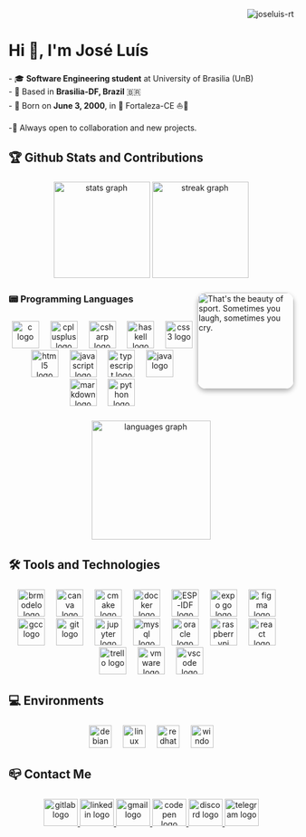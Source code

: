 <p align="right"> <img src="https://komarev.com/ghpvc/?username=joseluis-rt&label=Profile%20views&color=0e75b6&style=flat" alt="joseluis-rt" /> </p>

###

<h1 align="left">Hi 👋, I'm José Luís</h1>

###

<p align="left">- 🎓 <strong>Software Engineering student</strong> at University of Brasilia (UnB)<br>- 📍 Based in <strong>Brasilia-DF, Brazil</strong> 🇧🇷 <br>- 🐲 Born on <strong>June 3, 2000</strong>, in 🌴 Fortaleza-CE ⛵🌴<br><br>-🤝 Always open to collaboration and new projects.</p>

###

<h2 align="left">🏆 Github Stats and Contributions</h2>

###

<div align="center">
  <img src="https://github-readme-stats.vercel.app/api?username=joseluis-rt&hide_title=false&hide_rank=false&show_icons=true&include_all_commits=false&count_private=true&disable_animations=true&theme=react&locale=en&hide_border=true&order=1" height="170" alt="stats graph"  />
  <img src="https://streak-stats.demolab.com?user=joseluis-rt&locale=en&mode=daily&theme=prussian&hide_border=true&border_radius=24&order=3" height="170" alt="streak graph"  />
  <!--
  <img src="https://github-readme-activity-graph.vercel.app/graph?username=joseluis-rt&radius=24&theme=github-dark-dimmed&area=true&order=5&hide_border=true&hide_title=false" height="280" alt="activity-graph graph"  />
-->
</div>

###

<img align="right" height="170" src="https://i.gifer.com/NxNg.gif" style="border-radius: 15px; box-shadow: 0 4px 8px rgba(0, 0, 0, 0.3);" alt="That's the beauty of sport. Sometimes you laugh, sometimes you cry." title="That's the beauty of sport. Sometimes you laugh, sometimes you cry." />

###

<h3 align="left">📟 Programming Languages</h3>

###

<div align="center">
  <img src="https://cdn.jsdelivr.net/gh/devicons/devicon/icons/c/c-original.svg" height="48" alt="c logo" title="C" />
  <img width="12" />
  <img src="https://cdn.jsdelivr.net/gh/devicons/devicon/icons/cplusplus/cplusplus-original.svg" height="48" alt="cplusplus logo" title="C++" />
  <img width="12" />
  <img src="https://cdn.jsdelivr.net/gh/devicons/devicon/icons/csharp/csharp-original.svg" height="48" alt="csharp logo" title="C#" />
  <img width="12" />
  <img src="https://cdn.jsdelivr.net/gh/devicons/devicon/icons/haskell/haskell-original.svg" height="48" alt="haskell logo" title="Haskell" />
  <img width="12" />
  <img src="https://cdn.jsdelivr.net/gh/devicons/devicon/icons/css3/css3-original.svg" height="48" alt="css3 logo" title="CSS3" />
  <img width="12" />
  <img src="https://cdn.jsdelivr.net/gh/devicons/devicon/icons/html5/html5-original.svg" height="48" alt="html5 logo" title="HTML5" />
  <img width="12" />
  <img src="https://cdn.jsdelivr.net/gh/devicons/devicon/icons/javascript/javascript-original.svg" height="48" alt="javascript logo" title="JavaScript" />
  <img width="12" />
  <img src="https://cdn.jsdelivr.net/gh/devicons/devicon/icons/typescript/typescript-original.svg" height="48" alt="typescript logo" title="TypeScript" />
  <img width="12" />
  <img src="https://cdn.jsdelivr.net/gh/devicons/devicon/icons/java/java-original.svg" height="48" alt="java logo" title="Java" />
  <img width="12" />
  <img src="https://cdn.jsdelivr.net/gh/devicons/devicon/icons/markdown/markdown-original.svg" height="48" alt="markdown logo" title="Markdown" />
  <img width="12" />
  <img src="https://cdn.jsdelivr.net/gh/devicons/devicon/icons/python/python-original.svg" height="48" alt="python logo" title="Python" />
</div>

###

<div align="center">
  <img src="https://github-readme-stats.vercel.app/api/top-langs?username=joseluis-rt&locale=en&hide_title=false&layout=compact&card_width=320&langs_count=6&theme=prussian&hide_border=true&order=2" height="210" alt="languages graph"  />
</div>

###

<h2 align="left">🛠 Tools and Technologies</h2>

###

<div align="center">
  <img src="https://yt3.googleusercontent.com/ZpRyBvODc2Rit7G_sIPeX8g48vW3ZQVzXrEKRpkfUImCXMCgsEve_mmujJo5xbiGFz9EeJx6Hw=s900-c-k-c0x00ffffff-no-rj" height="48" alt="brmodelo logo" title="BR Modelo" />
  <img width="12" />
  <img src="https://cdn.jsdelivr.net/gh/devicons/devicon/icons/canva/canva-original.svg" height="48" alt="canva logo" title="Canva" />
  <img width="12" />
  <img src="https://cdn.jsdelivr.net/gh/devicons/devicon/icons/cmake/cmake-original.svg" height="48" alt="cmake logo" title="CMake" />
  <img width="12" />
  <img src="https://cdn.jsdelivr.net/gh/devicons/devicon/icons/docker/docker-original.svg" height="48" alt="docker logo" title="Docker" />
  <img width="12" />
  <img src="https://seeklogo.com/images/E/espressif-systems-logo-1350B9E771-seeklogo.com.png" height="48" alt="ESP-IDF logo" title="ESP-IDF" />
  <img width="12" />
  <img src="https://seeklogo.com/images/E/expo-go-app-logo-BBBE394CB8-seeklogo.com.png" height="48" alt="expo go logo" title="Expo Go" />
  <img width="12" />
  <img src="https://cdn.jsdelivr.net/gh/devicons/devicon/icons/figma/figma-original.svg" height="48" alt="figma logo" title="Figma" />
  <img width="12" />
  <img src="https://cdn.jsdelivr.net/gh/devicons/devicon/icons/gcc/gcc-original.svg" height="48" alt="gcc logo" title="GCC" />
  <img width="12" />
  <img src="https://cdn.jsdelivr.net/gh/devicons/devicon/icons/git/git-original.svg" height="48" alt="git logo" title="Git" />
  <img width="12" />
  <img src="https://cdn.jsdelivr.net/gh/devicons/devicon/icons/jupyter/jupyter-original.svg" height="48" alt="jupyter logo" title="Jupyter" />
  <img width="12" />
  <img src="https://cdn.jsdelivr.net/gh/devicons/devicon/icons/mysql/mysql-original.svg" height="48" alt="mysql logo" title="MySQL" />
  <img width="12" />
  <img src="https://cdn.jsdelivr.net/gh/devicons/devicon/icons/oracle/oracle-original.svg" height="48" alt="oracle logo" title="Oracle" />
  <img width="12" />
  <img src="https://cdn.jsdelivr.net/gh/devicons/devicon/icons/raspberrypi/raspberrypi-original.svg" height="48" alt="raspberrypi logo" title="Raspberry Pi" />
  <img width="12" />
  <img src="https://cdn.jsdelivr.net/gh/devicons/devicon/icons/react/react-original.svg" height="48" alt="react logo" title="React" />
  <img width="12" />
  <img src="https://cdn.jsdelivr.net/gh/devicons/devicon/icons/trello/trello-plain.svg" height="48" alt="trello logo" title="Trello" />
  <img width="12" />
  <img src="https://upload.wikimedia.org/wikipedia/commons/thumb/5/5a/Vmware_workstation_16_icon.svg/2051px-Vmware_workstation_16_icon.svg.png" height="48" alt="vmware logo" title="VMware" />
  <img width="12" />
  <img src="https://cdn.jsdelivr.net/gh/devicons/devicon/icons/vscode/vscode-original.svg" height="48" alt="vscode logo" title="VSCode" />
</div>

###

<h2 align="left">💻 Environments</h2>

###

<div align="center">
  <img src="https://cdn.jsdelivr.net/gh/devicons/devicon/icons/debian/debian-original.svg" height="40" alt="debian logo" title="Debian" />
  <img width="12" />
  <img src="https://cdn.jsdelivr.net/gh/devicons/devicon/icons/linux/linux-original.svg" height="40" alt="linux logo" title="Linux" />
  <img width="12" />
  <img src="https://cdn.jsdelivr.net/gh/devicons/devicon/icons/redhat/redhat-original.svg" height="40" alt="redhat logo" title="Red Hat" />
  <img width="12" />
  <img src="https://cdn.jsdelivr.net/gh/devicons/devicon/icons/windows8/windows8-original.svg" height="40" alt="windows8 logo" title="Windows" />
</div>

###

<h2 align="left">📪 Contact Me</h2>

###

<div align="center">
  <a href="https://gitlab.com/joseluis-rt" target="_blank">
    <img src="https://cdn.jsdelivr.net/gh/devicons/devicon/icons/gitlab/gitlab-original.svg" width="60" height="48" alt="gitlab logo" title="GitLab" />
  </a>
  <a href="https://www.linkedin.com/in/jose-luis-ramos-teixeira/" target="_blank">
    <img src="https://raw.githubusercontent.com/maurodesouza/profile-readme-generator/master/src/assets/icons/social/linkedin/default.svg" width="60" height="48" alt="linkedin logo" title="LinkedIn" />
  </a>
  <a href="mailto:joseluisramost3@gmail.com" target="_blank">
    <img src="https://raw.githubusercontent.com/maurodesouza/profile-readme-generator/master/src/assets/icons/social/gmail/default.svg" width="60" height="48" alt="gmail logo" title="Gmail" />
  </a>
  <a href="https://codepen.io/joseluis-rt" target="_blank">
    <img src="https://raw.githubusercontent.com/maurodesouza/profile-readme-generator/master/src/assets/icons/social/codepen/default.svg" width="60" height="48" alt="codepen logo" title="CodePen" />
  </a>
  <a href="https://discord.com/users/580169489103192067" target="_blank">
    <img src="https://raw.githubusercontent.com/maurodesouza/profile-readme-generator/master/src/assets/icons/social/discord/default.svg" width="60" height="48" alt="discord logo" title="Discord" />
  </a>
  <a href="https://t.me/JoseLuiis" target="_blank">
    <img src="https://raw.githubusercontent.com/maurodesouza/profile-readme-generator/master/src/assets/icons/social/telegram/default.svg" width="60" height="48" alt="telegram logo" title="Telegram" />
  </a>
</div>